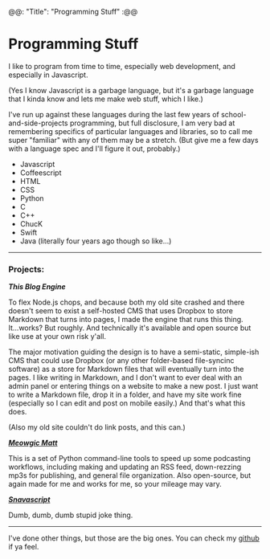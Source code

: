 @@: "Title": "Programming Stuff" :@@

# Programming Stuff

I like to program from time to time, especially web development, and especially in Javascript. 

(Yes I know Javascript is a garbage language, but it's a garbage language that I kinda know and lets me make web stuff, which I like.)

I've run up against these languages during the last few years of school-and-side-projects programming, but full disclosure, I am very bad at remembering specifics of particular languages and libraries, so to call me super "familiar" with any of them may be a stretch. (But give me a few days with a language spec and I'll figure it out, probably.)

* Javascript
* Coffeescript
* HTML
* CSS
* Python
* C
* C++
* ChucK
* Swift
* Java (literally four years ago though so like...)

---

### Projects:


***This Blog Engine***

To flex Node.js chops, and because both my old site crashed and there doesn't seem to exist a self-hosted CMS that uses Dropbox to store Markdown that turns into pages, I made the engine that runs this thing. It...works? But roughly. And technically it's available and open source but like use at your own risk y'all.

The major motivation guiding the design is to have a semi-static, simple-ish CMS that could use Dropbox (or any other folder-based file-syncinc software) as a store for Markdown files that will eventually turn into the pages. I like writing in Markdown, and I don't want to ever deal with an admin panel or entering things on a website to make a new post. I just want to write a Markdown file, drop it in a folder, and have my site work fine (especially so I can edit and post on mobile easily.) And that's what this does. 

(Also my old site couldn't do link posts, and this can.)


***[Meowgic Matt](https://github.com/andrewwhipple/MeowgicMatt)***

This is a set of Python command-line tools to speed up some podcasting workflows, including making and updating an RSS feed, down-rezzing mp3s for publishing, and general file organization. Also open-source, but again made for me and works for me, so your mileage may vary.

***[Snavascript](https://github.com/andrewwhipple/snavascript)***

Dumb, dumb, dumb stupid joke thing.

---

I've done other things, but those are the big ones. You can check my [github](https://github.com/andrewwhipple) if ya feel.
